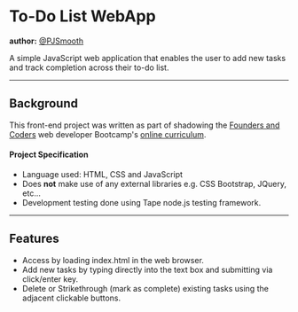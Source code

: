 # **To-Do List WebApp**

**author:** [@PJSmooth](https://github.com/artysidorenko)

A simple JavaScript web application that enables the user to add new tasks and track completion across their to-do list.

---

## **Background**

This front-end project was written as part of shadowing the [Founders and Coders](https://github.com/foundersandcoders) web developer Bootcamp's [online curriculum](https://github.com/foundersandcoders/master-reference/tree/master/coursebook).

#### Project Specification

- Language used: HTML, CSS and JavaScript
- Does **not** make use of any external libraries e.g. CSS Bootstrap, JQuery, etc...
- Development testing done using Tape node.js testing framework.

---

## **Features**

- Access by loading index.html in the web browser.
- Add new tasks by typing directly into the text box and submitting via click/enter key.
- Delete or Strikethrough (mark as complete) existing tasks using the adjacent clickable buttons.
